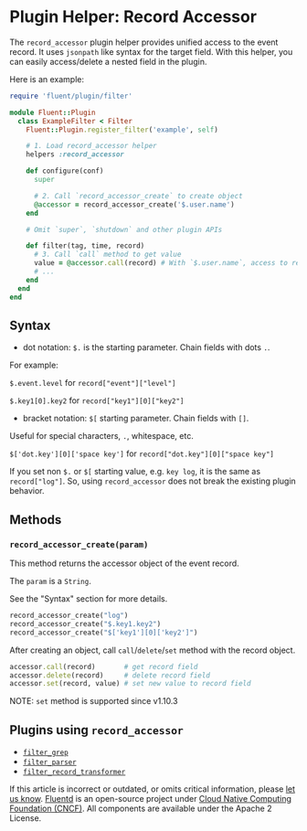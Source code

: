 # Plugin Helper: Record Accessor

The `record_accessor` plugin helper provides unified access to the event record. It uses `jsonpath` like syntax for the target field. With this helper, you can easily access/delete a nested field in the plugin.

Here is an example:

```ruby
require 'fluent/plugin/filter'

module Fluent::Plugin
  class ExampleFilter < Filter
    Fluent::Plugin.register_filter('example', self)

    # 1. Load record_accessor helper
    helpers :record_accessor

    def configure(conf)
      super

      # 2. Call `record_accessor_create` to create object
      @accessor = record_accessor_create('$.user.name')
    end

    # Omit `super`, `shutdown` and other plugin APIs

    def filter(tag, time, record)
      # 3. Call `call` method to get value
      value = @accessor.call(record) # With `$.user.name`, access to record["user"]["name"]
      # ...
    end
  end
end
```

## Syntax

* dot notation: `$.` is the starting parameter. Chain fields with dots `.`.

For example:

`$.event.level` for `record["event"]["level"]`

`$.key1[0].key2` for `record["key1"][0]["key2"]`

* bracket notation: `$[` starting parameter. Chain fields with `[]`.

Useful for special characters, `.`, whitespace, etc.

`$['dot.key'][0]['space key']` for `record["dot.key"][0]["space key"]`

If you set non `$.` or `$[` starting value, e.g. `key log`, it is the same as `record["log"]`. So, using `record_accessor` does not break the existing plugin behavior.

## Methods

### `record_accessor_create(param)`

This method returns the accessor object of the event record.

The `param` is a `String`.

See the "Syntax" section for more details.

```ruby
record_accessor_create("log")
record_accessor_create("$.key1.key2")
record_accessor_create("$['key1'][0]['key2']")
```

After creating an object, call `call`/`delete`/`set` method with the record object.

```ruby
accessor.call(record)       # get record field
accessor.delete(record)     # delete record field
accessor.set(record, value) # set new value to record field
```

NOTE: `set` method is supported since v1.10.3

## Plugins using `record_accessor`

* [`filter_grep`](../filter/grep.md)
* [`filter_parser`](../filter/parser.md)
* [`filter_record_transformer`](../filter/record_transformer.md)

If this article is incorrect or outdated, or omits critical information, please [let us know](https://github.com/fluent/fluentd-docs-gitbook/issues?state=open). [Fluentd](http://www.fluentd.org/) is an open-source project under [Cloud Native Computing Foundation \(CNCF\)](https://cncf.io/). All components are available under the Apache 2 License.

